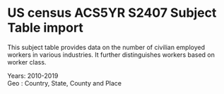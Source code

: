 # US census ACS5YR S2407 Subject Table import

This subject table provides data on the number of civilian employed workers in various industries. It further distinguishes workers based on worker class.

Years: 2010-2019  
Geo : Country, State, County and Place